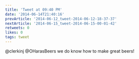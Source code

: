 ```yaml
---
title: 'Tweet at 09:40 PM'
date: '2014-06-14T21:40:16'
prevArticle: '2014-06-12_tweet-2014-06-12-18-37-37'
nextArticle: '2014-06-15_tweet-2014-06-15-00-01-42'
retweets: 0
likes: 0
tags: tweet
---
```

@clerkinj @OHarasBeers we do know how to make great beers!